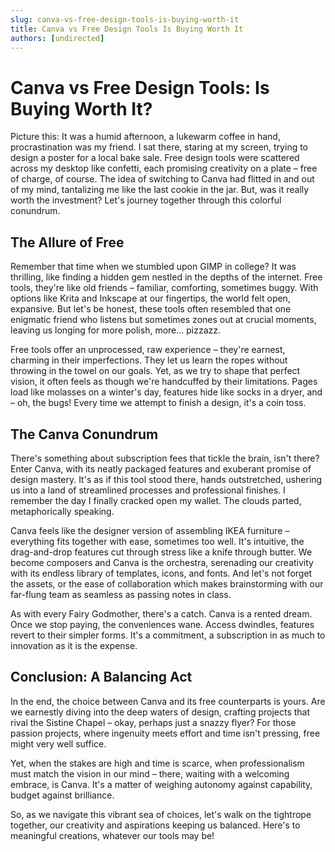 ```yaml
---
slug: canva-vs-free-design-tools-is-buying-worth-it
title: Canva vs Free Design Tools Is Buying Worth It
authors: [undirected]
---
```


# Canva vs Free Design Tools: Is Buying Worth It?

Picture this: It was a humid afternoon, a lukewarm coffee in hand, procrastination was my friend. I sat there, staring at my screen, trying to design a poster for a local bake sale. Free design tools were scattered across my desktop like confetti, each promising creativity on a plate – free of charge, of course. The idea of switching to Canva had flitted in and out of my mind, tantalizing me like the last cookie in the jar. But, was it really worth the investment? Let's journey together through this colorful conundrum.

## The Allure of Free

Remember that time when we stumbled upon GIMP in college? It was thrilling, like finding a hidden gem nestled in the depths of the internet. Free tools, they're like old friends – familiar, comforting, sometimes buggy. With options like Krita and Inkscape at our fingertips, the world felt open, expansive. But let's be honest, these tools often resembled that one enigmatic friend who listens but sometimes zones out at crucial moments, leaving us longing for more polish, more... pizzazz.

Free tools offer an unprocessed, raw experience – they're earnest, charming in their imperfections. They let us learn the ropes without throwing in the towel on our goals. Yet, as we try to shape that perfect vision, it often feels as though we're handcuffed by their limitations. Pages load like molasses on a winter's day, features hide like socks in a dryer, and – oh, the bugs! Every time we attempt to finish a design, it's a coin toss.

## The Canva Conundrum

There's something about subscription fees that tickle the brain, isn't there? Enter Canva, with its neatly packaged features and exuberant promise of design mastery. It's as if this tool stood there, hands outstretched, ushering us into a land of streamlined processes and professional finishes. I remember the day I finally cracked open my wallet. The clouds parted, metaphorically speaking.

Canva feels like the designer version of assembling IKEA furniture – everything fits together with ease, sometimes too well. It's intuitive, the drag-and-drop features cut through stress like a knife through butter. We become composers and Canva is the orchestra, serenading our creativity with its endless library of templates, icons, and fonts. And let's not forget the assets, or the ease of collaboration which makes brainstorming with our far-flung team as seamless as passing notes in class.

As with every Fairy Godmother, there's a catch. Canva is a rented dream. Once we stop paying, the conveniences wane. Access dwindles, features revert to their simpler forms. It's a commitment, a subscription in as much to innovation as it is the expense.

## Conclusion: A Balancing Act

In the end, the choice between Canva and its free counterparts is yours. Are we earnestly diving into the deep waters of design, crafting projects that rival the Sistine Chapel – okay, perhaps just a snazzy flyer? For those passion projects, where ingenuity meets effort and time isn't pressing, free might very well suffice.

Yet, when the stakes are high and time is scarce, when professionalism must match the vision in our mind – there, waiting with a welcoming embrace, is Canva. It's a matter of weighing autonomy against capability, budget against brilliance.

So, as we navigate this vibrant sea of choices, let's walk on the tightrope together, our creativity and aspirations keeping us balanced. Here's to meaningful creations, whatever our tools may be!